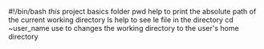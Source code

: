#!/bin/bash
_this_ project 
basics folder
pwd help to print the absolute path of the current working directory
ls help to see le file in the directory
cd ~user_name use to changes the working directory to the user's home directory 
